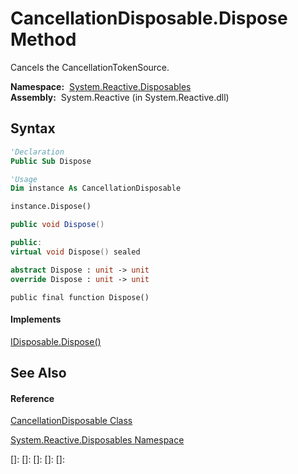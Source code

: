 # CancellationDisposable.Dispose Method

Cancels the CancellationTokenSource.

**Namespace:**  [System.Reactive.Disposables](System.Reactive.Disposables\System.Reactive.Disposables.md)  
**Assembly:**  System.Reactive (in System.Reactive.dll)

## Syntax

```vb
'Declaration
Public Sub Dispose
```

```vb
'Usage
Dim instance As CancellationDisposable

instance.Dispose()
```

```csharp
public void Dispose()
```

```c++
public:
virtual void Dispose() sealed
```

```fsharp
abstract Dispose : unit -> unit 
override Dispose : unit -> unit 
```

```jscript
public final function Dispose()
```

#### Implements

[IDisposable.Dispose()](https://msdn.microsoft.com/en-us/library/es4s3w1d)

## See Also

#### Reference

[CancellationDisposable Class](CancellationDisposable\CancellationDisposable.md)

[System.Reactive.Disposables Namespace](System.Reactive.Disposables\System.Reactive.Disposables.md)

[]: 
[]: 
[]: 
[]: 
[]: 